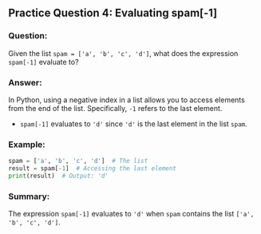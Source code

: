 ## Practice Question 4: Evaluating spam[-1]

### Question:
Given the list `spam = ['a', 'b', 'c', 'd']`, what does the expression `spam[-1]` evaluate to?

### Answer:
In Python, using a negative index in a list allows you to access elements from the end of the list. Specifically, `-1` refers to the last element.

- `spam[-1]` evaluates to `'d'` since `'d'` is the last element in the list `spam`.

### Example:
```python
spam = ['a', 'b', 'c', 'd']  # The list
result = spam[-1]  # Accessing the last element
print(result)  # Output: 'd'
```

### Summary:
The expression `spam[-1]` evaluates to `'d'` when `spam` contains the list `['a', 'b', 'c', 'd']`.